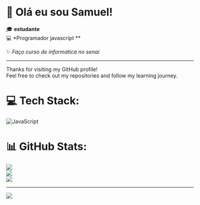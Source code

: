 # 👋 Olá eu sou Samuel!

🎓 **estudante**  
💻 *Programador javascript **

✨ *Faço curso de informatica no senai*


---

Thanks for visiting my GitHub profile!  
Feel free to check out my repositories and follow my learning journey.
 
# 💻 Tech Stack:
![JavaScript](https://img.shields.io/badge/javascript-%23323330.svg?style=for-the-badge&logo=javascript&logoColor=%23F7DF1E)
# 📊 GitHub Stats:
![](https://github-readme-stats.vercel.app/api?username=Samuel-hub034&theme=monokai&hide_border=false&include_all_commits=false&count_private=false)<br/>
![](https://nirzak-streak-stats.vercel.app/?user=Samuel-hub034&theme=monokai&hide_border=false)<br/>
![](https://github-readme-stats.vercel.app/api/top-langs/?username=Samuel-hub034&theme=monokai&hide_border=false&include_all_commits=false&count_private=false&layout=compact)

---
[![](https://visitcount.itsvg.in/api?id=Samuel-hub034&icon=9&color=4)](https://visitcount.itsvg.in)

<!-- Proudly created with GPRM ( https://gprm.itsvg.in ) -->

<!--
You can always update this README to add more details, your social links, or a fun personal touch!
-->


<!--
You can always update this README to add more details, your social links, or a fun personal touch!
-->

<!--
You can always update this README to add more details, your social links, or a fun personal touch!
-->
<!--
**Samuel-hub034/Samuel-hub034** is a ✨ _special_ ✨ repository because its `README.md` (this file) appears on your GitHub profile.

Here are some ideas to get you started:

- 🔭 I’m currently working on ...
- 🌱 I’m currently learning ...
- 👯 I’m looking to collaborate on ...
- 🤔 I’m looking for help with ...
- 💬 Ask me about ...
- 📫 How to reach me: ...
- 😄 Pronouns: ...
- ⚡ Fun fact: ...
-->
